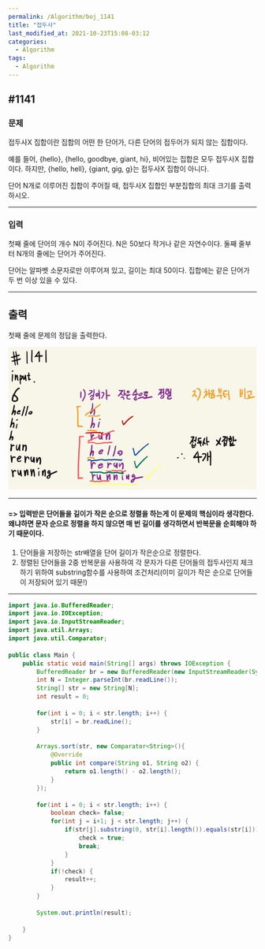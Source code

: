 ```yaml
---
permalink: /Algorithm/boj_1141
title: "접두사"
last_modified_at: 2021-10-23T15:08-03:12
categories:
  - Algorithm
tags:
  - Algorithm
---
```


## #1141

### 문제

접두사X 집합이란 집합의 어떤 한 단어가, 다른 단어의 접두어가 되지 않는 집합이다.

예를 들어, {hello}, {hello, goodbye, giant, hi}, 비어있는 집합은 모두 접두사X 집합이다. 하지만, {hello, hell}, {giant, gig, g}는 접두사X 집합이 아니다.

단어 N개로 이루어진 집합이 주어질 때, 접두사X 집합인 부분집합의 최대 크기를 출력하시오.

---

### 입력

첫째 줄에 단어의 개수 N이 주어진다. N은 50보다 작거나 같은 자연수이다. 둘째 줄부터 N개의 줄에는 단어가 주어진다.

단어는 알파벳 소문자로만 이루어져 있고, 길이는 최대 50이다. 집합에는 같은 단어가 두 번 이상 있을 수 있다.

---

## 출력

첫째 줄에 문제의 정답을 출력한다.

![1141](/assets/image/algo/1141.jpg)

---

#### => 입력받은 단어들을 길이가 작은 순으로 정렬을 하는게 이 문제의 핵심이라 생각한다. 왜냐하면 문자 순으로 정렬을 하지 않으면 매 번 길이를 생각하면서 반복문을 순회해야 하기 때문이다.

1. 단어들을 저장하는 str배열을 단어 길이가 작은순으로 정렬한다.
2. 정렬된 단어들을 2중 반복문을 사용하여 각 문자가 다른 단어들의 접두사인지 체크하기 위하여 substring함수를 사용하여 조건처리(이미 길이가 작은 순으로 단어들이 저장되어 있기 때문!)

---

```java
import java.io.BufferedReader;
import java.io.IOException;
import java.io.InputStreamReader;
import java.util.Arrays;
import java.util.Comparator;

public class Main {
    public static void main(String[] args) throws IOException {
        BufferedReader br = new BufferedReader(new InputStreamReader(System.in));
        int N = Integer.parseInt(br.readLine());
        String[] str = new String[N];
        int result = 0;

        for(int i = 0; i < str.length; i++) {
            str[i] = br.readLine();
        }

        Arrays.sort(str, new Comparator<String>(){
            @Override
            public int compare(String o1, String o2) {
                return o1.length() - o2.length();
            }
        });

        for(int i = 0; i < str.length; i++) {
            boolean check= false;
            for(int j = i+1; j < str.length; j++) {
                if(str[j].substring(0, str[i].length()).equals(str[i])) {
                    check = true;
                    break;
                }
            }
            if(!check) {
                result++;
            }
        }

        System.out.println(result);

    }
}
```

